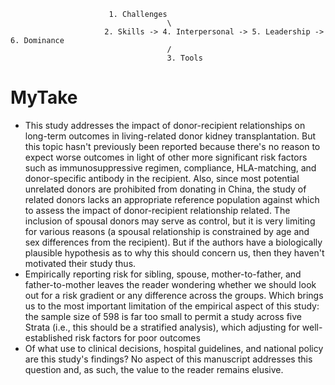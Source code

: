                           1. Challenges
                                       \
                         2. Skills -> 4. Interpersonal -> 5. Leadership -> 6. Dominance
                                       /
                                       3. Tools

# MyTake

- This study addresses the impact of donor-recipient relationships on long-term outcomes in living-related donor kidney transplantation. But this topic hasn't previously been reported because there's no reason to expect worse outcomes in light of other more significant risk factors such as immunosuppressive regimen, compliance, HLA-matching, and donor-specific antibody in the recipient. Also, since most potential unrelated donors are prohibited from donating in China, the study of related donors lacks an appropriate reference population against which to assess the impact of donor-recipient relationship related. The inclusion of spousal donors may serve as control, but it is very limiting for various reasons (a spousal relationship is constrained by age and sex differences from the recipient). But if the authors have a biologically plausible hypothesis as to why this should concern us, then they haven't motivated their study thus.
- Empirically reporting risk for sibling, spouse, mother-to-father, and father-to-mother leaves the reader wondering whether we should look out for a risk gradient or any difference across the groups. Which brings us to the most important limitation of the empirical aspect of this study: the sample size of 598 is far too small to permit a study across five Strata (i.e., this should be a stratified analysis), which adjusting for well-established risk factors for poor outcomes
- Of what use to clinical decisions, hospital guidelines, and national policy are this study's findings? No aspect of this manuscript addresses this question and, as such, the value to the reader remains elusive.


